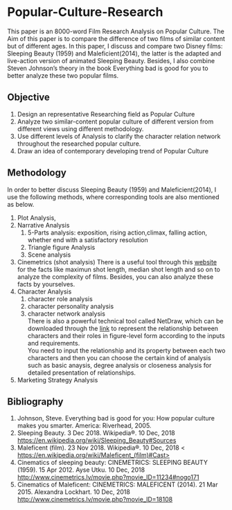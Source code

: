 # Popular-Culture-Research

This paper is an 8000-word Film Research Analysis on Popular Culture. The Aim of this paper is to compare the difference of two films of similar content but of different ages. In this paper, I discuss and compare two Disney films: Sleeping Beauty (1959) and Maleficient(2014), the latter is the adapted and live-action version of animated Sleeping Beauty. Besides, I also combine Steven Johnson’s theory in the book Everything bad is good for you to better analyze these two popular films.


## Objective
1. Design an representative Researching field as Popular Culture
2. Analyze two similar-content popular culture of different version from different views using different methodology. 
3. Use different levels of Analysis to clarify the character relation network throughout the researched popular culture.
4. Draw an idea of contemporary developing trend of Popular Culture 

## Methodology
In order to better discuss Sleeping Beauty (1959) and Maleficient(2014), I use the following methods, where corresponding tools are also mentioned as below.
1. Plot Analysis,
2. Narrative Analysis
    1. 5-Parts analysis: exposition, rising action,climax, falling action, whether end with a satisfactory resolution
    2. Triangle figure Analysis
    3. Scene analysis
3. Cinemetrics (shot analysis)
    There is a useful tool through this [website](http://www.cinemetrics.lv/index.php) for the facts like maximun shot length, median shot length and so on to analyze the complexity of films. Besides, you can also analyze these facts by yourselves.
4. Character Analysis	  
    1. character role analysis  
    2. character personality analysis  
    3. character network analysis  
    There is also a powerful technical tool called NetDraw, which can be downloaded through the [link](https://sites.google.com/site/netdrawsoftware/download) to represent the relationship between characters and their roles in figure-level form according to the inputs and requirements.  
    You need to input the relationship and its property between each two characters and then you can choose the certain kind of analysis such as basic anaysis, degree analysis or closeness analysis for detailed presentation of relationships.  
5. Marketing Strategy Analysis

## Bibliography  
1. Johnson, Steve. Everything bad is good for you: How popular culture makes you smarter. America: Riverhead, 2005.  
2. Sleeping Beauty. 3 Dec 2018. Wikipedia®. 10 Dec, 2018 <https://en.wikipedia.org/wiki/Sleeping_Beauty#Sources>
3. Maleficent (film). 23 Nov 2018. Wikipedia®. 10 Dec, 2018 < https://en.wikipedia.org/wiki/Maleficent_(film)#Cast>
4. Cinematics of sleeping beauty: CINEMETRICS: SLEEPING BEAUTY (1959). 15 Apr 2012. Ayse Utku. 10 Dec, 2018 <http://www.cinemetrics.lv/movie.php?movie_ID=11234#nogo171>
5. Cinematics of Maleficent: CINEMETRICS: MALEFICENT (2014). 21 Mar 2015. Alexandra Lockhart. 10 Dec, 2018 <http://www.cinemetrics.lv/movie.php?movie_ID=18108>
